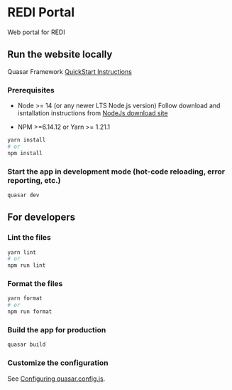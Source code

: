 # REDI Portal

Web portal for REDI

## Run the website locally
Quasar Framework [QuickStart Instructions](https://quasar.dev/start/quick-start/)

### Prerequisites
* Node >= 14 (or any newer LTS Node.js version)
Follow download and isntallation instructions from [NodeJs download site](https://nodejs.org/en/download)

* NPM >=6.14.12 or Yarn >= 1.21.1

```bash
yarn install
# or
npm install
```

### Start the app in development mode (hot-code reloading, error reporting, etc.)
```bash
quasar dev
```

## For developers

### Lint the files
```bash
yarn lint
# or
npm run lint
```


### Format the files
```bash
yarn format
# or
npm run format
```



### Build the app for production
```bash
quasar build
```

### Customize the configuration
See [Configuring quasar.config.js](https://v2.quasar.dev/quasar-cli-vite/quasar-config-js).


